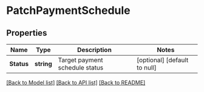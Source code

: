 # PatchPaymentSchedule

## Properties
Name | Type | Description | Notes
------------ | ------------- | ------------- | -------------
**Status** | **string** | Target payment schedule status | [optional] [default to null]

[[Back to Model list]](../README.md#documentation-for-models) [[Back to API list]](../README.md#documentation-for-api-endpoints) [[Back to README]](../README.md)

